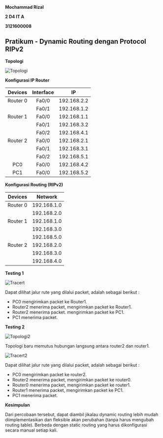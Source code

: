 ﻿**Mochammad Rizal**

**2 D4 IT A**

**3121600008**

## Pratikum - Dynamic Routing dengan Protocol RIPv2

**Topologi**

![Topologi](https://raw.githubusercontent.com/rizal15D/Tugas-Pratikum-Konsep-Jaringan-/main/Laporan%209/assets/001.png)

**Konfigurasi IP Router**

|**Devices**|**Interface**|**IP**|
| :-: | :-: | :-: |
|Router 0|Fa0/0|192.168.2.2|
||Fa0/1|192.168.1.2|
|Router 1|Fa0/0|192.168.1.1|
||Fa0/1|192.168.3.2|
||Fa0/2|192.168.4.1|
|Router 2|Fa0/0|192.168.2.1|
||Fa0/1|192.168.3.1|
||Fa0/2|192.168.5.1|
|PC0|Fa0/0|192.168.4.2|
|PC1|Fa0/0|192.168.5.2|

**Konfigurasi Routing (RIPv2)**

|**Devices**|**Network**|
| :-: | :-: |
|Router 0|192.168.1.0|
||192.168.2.0|
|Router 1|192.168.1.0|
||192.168.3.0|
||192.168.5.0|
|Router 2|192.168.2.0|
||192.168.3.0|
||192.168.4.0|

**Testing 1**

![Tracert](https://raw.githubusercontent.com/rizal15D/Tugas-Pratikum-Konsep-Jaringan-/main/Laporan%209/assets/002.png)

Dapat dilihat jalur rute yang dilalui packet, adalah sebagai berikut :

- PC0 mengirimkan packet ke Router1.
- Router2 menerima packet, mengirimkan packet ke Router1.
- Router2 menerima packet. mengirimkan packet ke PC1.
- PC1 menerima packet.

**Testing 2**

![Topologi2](https://raw.githubusercontent.com/rizal15D/Tugas-Pratikum-Konsep-Jaringan-/main/Laporan%209/assets/003.png)

Topologi baru memutus hubungan langsung antara router2 dan router1.

![Tracert2](https://raw.githubusercontent.com/rizal15D/Tugas-Pratikum-Konsep-Jaringan-/main/Laporan%209/assets/004.png)

Dapat dilihat jalur rute yang dilalui packet, adalah sebagai berikut :

- PC0 mengirimkan packet ke router2.
- Router2 menerima packet, mengirimkan packet ke router0.
- Router0 menerima packet, mengirimkan packet ke router1.
- Router1 menerima packet, mengirimkan packet ke PC1.
- PC1 menerima packet.

**Kesimpulan**

Dari percobaan tersebut, dapat diambil jikalau dynamic routing lebih mudah diimplementasikan dan fleksible akan perubahan (tanpa harus mengubah routing table). Berbeda dengan static routing yang harus dikonfigurasi secara manual setiap kali.
